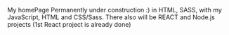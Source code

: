 My h o m e P a g e 
Permanently under construction :)
in HTML, SASS, 
with my JavaScript, HTML and CSS/Sass. 
There also will be REACT and Node.js projects (1st React project is already done)
 
 
